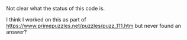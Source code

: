 Not clear what the status of this code is.

I think I worked on this as part of https://www.primepuzzles.net/puzzles/puzz_111.htm
but never found an answer?
